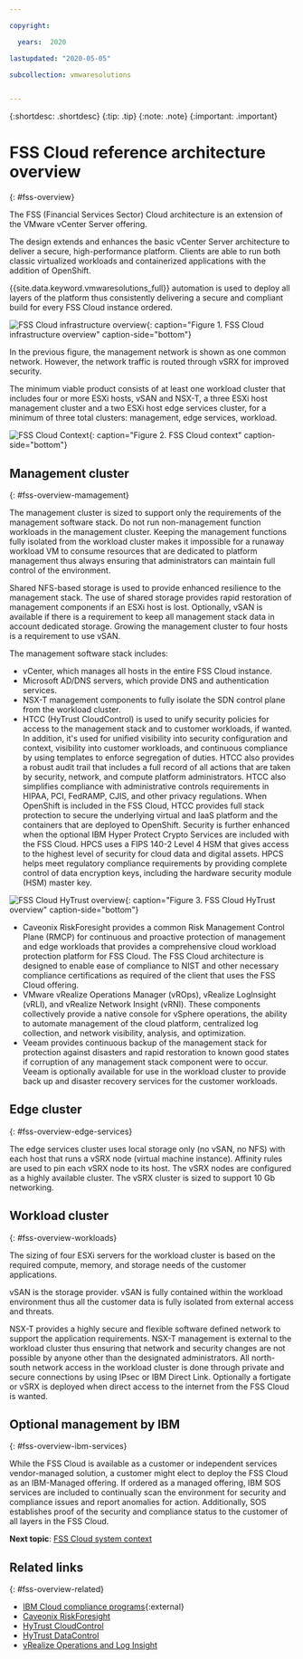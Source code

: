 ```yaml
---

copyright:

  years:  2020

lastupdated: "2020-05-05"

subcollection: vmwaresolutions


---
```


{:shortdesc: .shortdesc}
{:tip: .tip}
{:note: .note}
{:important: .important}

# FSS Cloud reference architecture overview
{: #fss-overview}

The FSS (Financial Services Sector) Cloud architecture is an extension of the VMware vCenter Server offering.

The design extends and enhances the basic vCenter Server architecture to deliver a secure, high-performance platform. Clients are able to run both classic virtualized workloads and containerized applications with the addition of OpenShift.

{{site.data.keyword.vmwaresolutions_full}} automation is used to deploy all layers of the platform thus consistently delivering a secure and compliant build for every FSS Cloud instance ordered.

![FSS Cloud infrastructure overview](../../images/fss-architecture.svg "FSS Cloud infrastructure overview"){: caption="Figure 1. FSS Cloud infrastructure overview" caption-side="bottom"}

In the previous figure, the management network is shown as one common network. However, the network traffic is routed through vSRX for improved security.

The minimum viable product consists of at least one workload cluster that includes four or more ESXi hosts, vSAN and NSX-T, a three ESXi host management cluster and a two ESXi host edge services cluster, for a minimum of three total clusters: management, edge services, workload.

![FSS Cloud Context](../../images/fss-context.svg "FSS Cloud context"){: caption="Figure 2. FSS Cloud context" caption-side="bottom"}

## Management cluster
{: #fss-overview-mamagement}

The management cluster is sized to support only the requirements of the management software stack. Do not run non-management function workloads in the management cluster. Keeping the management functions fully isolated from the workload cluster makes it impossible for a runaway workload VM to consume resources that are dedicated to platform management thus always ensuring that administrators can maintain full control of the environment.

Shared NFS-based storage is used to provide enhanced resilience to the management stack. The use of shared storage provides rapid restoration of management components if an ESXi host is lost. Optionally, vSAN is available if there is a requirement to keep all management stack data in account dedicated storage. Growing the management cluster to four hosts is a requirement to use vSAN.

The management software stack includes:

* vCenter, which manages all hosts in the entire FSS Cloud instance.
* Microsoft AD/DNS servers, which provide DNS and authentication services.
* NSX-T management components to fully isolate the SDN control plane from the workload cluster.
* HTCC (HyTrust CloudControl) is used to unify security policies for access to the management stack and to customer workloads, if wanted. In addition, it's used for unified visibility into security configuration and context, visibility into customer workloads, and continuous compliance by using templates to enforce segregation of duties. HTCC also provides a robust audit trail that includes a full record of all actions that are taken by security, network, and compute platform administrators. HTCC also simplifies compliance with administrative controls requirements in HIPAA, PCI, FedRAMP, CJIS, and other privacy regulations. When OpenShift is included in the FSS Cloud, HTCC provides full stack protection to secure the underlying virtual and IaaS platform and the containers that are deployed to OpenShift. Security is further enhanced when the optional IBM Hyper Protect Crypto Services are included with the FSS Cloud. HPCS uses a FIPS 140-2 Level 4 HSM that gives access to the highest level of security for cloud data and digital assets. HPCS helps meet regulatory compliance requirements by providing complete control of data encryption keys, including the hardware security module (HSM) master key.

![FSS Cloud HyTrust overview](../../images/fss-htcc.svg "FSS Cloud HyTrust overview"){: caption="Figure 3. FSS Cloud HyTrust overview" caption-side="bottom"}

* Caveonix RiskForesight provides a common Risk Management Control Plane (RMCP) for continuous and proactive protection of management and edge workloads that provides a comprehensive cloud workload protection platform for FSS Cloud. The FSS Cloud architecture is designed to enable ease of compliance to NIST and other necessary compliance certifications as required of the client that uses the FSS Cloud offering.
* VMware vRealize Operations Manager (vROps), vRealize LogInsight (vRLI), and vRealize Network Insight (vRNI). These components collectively provide a native console for vSphere operations, the ability to automate management of the cloud platform, centralized log collection, and network visibility, analysis, and optimization.  
* Veeam provides continuous backup of the management stack for protection against disasters and rapid restoration to known good states if corruption of any management stack component were to occur. Veeam is optionally available for use in the workload cluster to provide back up and disaster recovery services for the customer workloads.

## Edge cluster
{: #fss-overview-edge-services}

The edge services cluster uses local storage only (no vSAN, no NFS) with each host that runs a vSRX node (virtual machine instance). Affinity rules are used to pin each vSRX node to its host. The vSRX nodes are configured as a highly available cluster. The vSRX cluster is sized to support 10 Gb networking.

## Workload cluster
{: #fss-overview-workloads}

The sizing of four ESXi servers for the workload cluster is based on the required compute, memory, and storage needs of the customer applications.

vSAN is the storage provider. vSAN is fully contained within the workload environment thus all the customer data is fully isolated from external access and threats.

NSX-T provides a highly secure and flexible software defined network to support the application requirements. NSX-T management is external to the workload cluster thus ensuring that network and security changes are not possible by anyone other than the designated administrators. All north-south network access in the workload cluster is done through private and secure connections by using IPsec or IBM Direct Link. Optionally a fortigate or vSRX is deployed when direct access to the internet from the FSS Cloud is wanted.

## Optional management by IBM
{: #fss-overview-ibm-services}

While the FSS Cloud is available as a customer or independent services vendor-managed solution, a customer might elect to deploy the FSS Cloud as an IBM-Managed offering. If ordered as a managed offering, IBM SOS services are included to continually scan the environment for security and compliance issues and report anomalies for action. Additionally, SOS establishes proof of the security and compliance status to the customer of all layers in the FSS Cloud.

**Next topic**: [FSS Cloud system context](/docs/vmwaresolutions?topic=vmwaresolutions-fss-context)

## Related links
{: #fss-overview-related}

* [IBM Cloud compliance programs](https://www.ibm.com/cloud/compliance){:external}
* [Caveonix RiskForesight](/docs/vmwaresolutions?topic=vmwaresolutions-caveonix_considerations)
* [HyTrust CloudControl](/docs/vmwaresolutions?topic=vmwaresolutions-htcc_considerations)
* [HyTrust DataControl](/docs/vmwaresolutions?topic=vmwaresolutions-htdc_considerations)
* [vRealize Operations and Log Insight](/docs/vmwaresolutions?topic=vmwaresolutions-vrops_overview)
